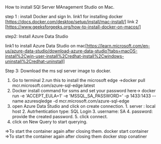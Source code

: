 How to install SQl Server MAnagement Studio on Mac. 

step 1 : install Docker and sign In. 
    link1 for installing docker [https://docs.docker.com/desktop/setup/install/mac-install/]
    link 2 [https://www.geeksforgeeks.org/how-to-install-docker-on-macos/]


step2: Install Azure Data Studio 

link1 to install Azure Data Studio on mac[https://learn.microsoft.com/en-us/azure-data-studio/download-azure-data-studio?tabs=macOS-install%2Cwin-user-install%2Credhat-install%2Cwindows-uninstall%2Credhat-uninstall]


Step 3: Download the ms sql server image to docker. 
   1. Go to terminal
   2.run this to install the microsoft edge ->docker pull mcr.microsoft.com/azure-sql-edge:latest
   3. Docker install command for ssms  and set your password here-> docker run -e 'ACCEPT_EULA=1' -e 'MSSQL_SA_PASSWORD=<password>' -p 1433:1433 --name azuresqledge -d mcr.microsoft.com/azure-sql-edge 
   4. open Azure Data Studio and click on create connection. 
    1. server : local host
    2. Autrhentication type: SQL Login
    3. username: SA
    4. password: provide the created password.
    5. click connect.
  5. click on New Query to start querying. 

 =>To start the container again after closing them. 
    docker start container
 =>To start the container again after closing them
    docker stop conatiner



